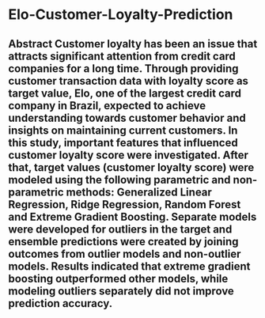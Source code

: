 # Elo-Customer-Loyalty-Prediction
## Abstract  Customer loyalty has been an issue that attracts significant attention from credit card companies for a long time. Through providing customer transaction data with loyalty score as target value, Elo, one of the largest credit card company in Brazil, expected to achieve understanding towards customer behavior and insights on maintaining current customers. In this study, important features that influenced customer loyalty score were investigated. After that, target values (customer loyalty score) were modeled using the following parametric and non-parametric methods: Generalized Linear Regression, Ridge Regression, Random Forest and Extreme Gradient Boosting. Separate models were developed for outliers in the target and ensemble predictions were created by joining outcomes from outlier models and non-outlier models. Results indicated that extreme gradient boosting outperformed other models, while modeling outliers separately did not improve prediction accuracy.
